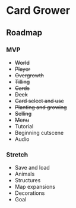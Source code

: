# Card Grower

## Roadmap
### MVP
- ~~World~~
- ~~Player~~
- ~~Overgrowth~~
- ~~Tilling~~
- ~~Cards~~
- ~~Deck~~
- ~~Card select and use~~
- ~~Planting and growing~~
- ~~Selling~~
- ~~Menu~~
- Tutorial
- Beginning cutscene
- Audio

### Stretch
- Save and load
- Animals
- Structures
- Map expansions
- Decorations
- Goal